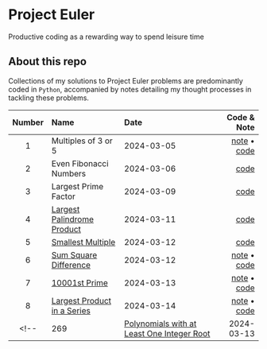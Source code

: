 # Project Euler 
Productive coding as a rewarding way to spend leisure time

## About this repo
Collections of my solutions to Project Euler problems are predominantly coded in `Python`, accompanied by notes detailing my thought processes in tackling these problems.


|Number| Name                                                                               | Date       | Code & Note                               |
|:---: | :---                                                                               |    :----   |          ---:                             |
| 1    | Multiples of 3 or 5                                                                | 2024-03-05 | [note](/src/01-problem.md) &#x2022; [code](/src/01-problem.py)  |
| 2    | Even Fibonacci Numbers                                                             | 2024-03-06 | [code](/src/02-problem.py)                |
| 3    | Largest Prime Factor                                                               | 2024-03-09 | [code](/src/03-problem.py)                |
| 4    | [Largest Palindrome Product](https://projecteuler.net/problem=4)                   | 2024-03-11 | [code](/src/04-problem.py)                |
| 5    | [Smallest Multiple](https://projecteuler.net/problem=5)                            | 2024-03-12 | [code](/src/05-problem.py)                |
| 6    | [Sum Square Difference](https://projecteuler.net/problem=6)                        | 2024-03-12 | [note](/src/06-problem.md) &#x2022; [code](/src/06-problem.py)  |
| 7    | [10001st Prime](https://projecteuler.net/problem=7)                                | 2024-03-13 | [note](/src/07-problem.md) &#x2022; [code](/src/07-problem.py)  |
| 8    | [Largest Product in a Series](https://projecteuler.net/problem=8)                  | 2024-03-14 | [note](/src/08-problem.md) &#x2022; [code](/src/08-code.py)  |
<!-- | 269  | [Polynomials with at Least One Integer Root](https://projecteuler.net/problem=269) | 2024-03-13 | [note](/src/269-problem.md) &#x2022; [code](/src/269-problem.py) | -->